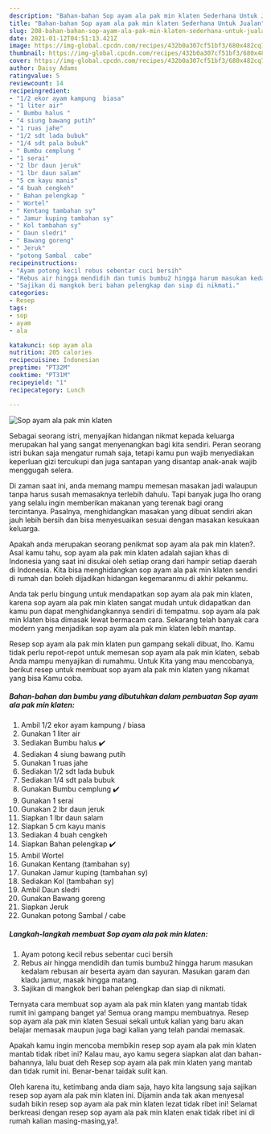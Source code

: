 ```yaml
---
description: "Bahan-bahan Sop ayam ala pak min klaten Sederhana Untuk Jualan"
title: "Bahan-bahan Sop ayam ala pak min klaten Sederhana Untuk Jualan"
slug: 208-bahan-bahan-sop-ayam-ala-pak-min-klaten-sederhana-untuk-jualan
date: 2021-01-12T04:51:13.421Z
image: https://img-global.cpcdn.com/recipes/432b0a307cf51bf3/680x482cq70/sop-ayam-ala-pak-min-klaten-foto-resep-utama.jpg
thumbnail: https://img-global.cpcdn.com/recipes/432b0a307cf51bf3/680x482cq70/sop-ayam-ala-pak-min-klaten-foto-resep-utama.jpg
cover: https://img-global.cpcdn.com/recipes/432b0a307cf51bf3/680x482cq70/sop-ayam-ala-pak-min-klaten-foto-resep-utama.jpg
author: Daisy Adams
ratingvalue: 5
reviewcount: 14
recipeingredient:
- "1/2 ekor ayam kampung  biasa"
- "1 liter air"
- " Bumbu halus "
- "4 siung bawang putih"
- "1 ruas jahe"
- "1/2 sdt lada bubuk"
- "1/4 sdt pala bubuk"
- " Bumbu cemplung "
- "1 serai"
- "2 lbr daun jeruk"
- "1 lbr daun salam"
- "5 cm kayu manis"
- "4 buah cengkeh"
- " Bahan pelengkap "
- " Wortel"
- " Kentang tambahan sy"
- " Jamur kuping tambahan sy"
- " Kol tambahan sy"
- " Daun sledri"
- " Bawang goreng"
- " Jeruk"
- "potong Sambal  cabe"
recipeinstructions:
- "Ayam potong kecil rebus sebentar cuci bersih"
- "Rebus air hingga mendidih dan tumis bumbu2 hingga harum masukan kedalam rebusan air beserta ayam dan sayuran. Masukan garam dan kladu jamur, masak hingga matang."
- "Sajikan di mangkok beri bahan pelengkap dan siap di nikmati."
categories:
- Resep
tags:
- sop
- ayam
- ala

katakunci: sop ayam ala 
nutrition: 205 calories
recipecuisine: Indonesian
preptime: "PT32M"
cooktime: "PT31M"
recipeyield: "1"
recipecategory: Lunch

---
```



![Sop ayam ala pak min klaten](https://img-global.cpcdn.com/recipes/432b0a307cf51bf3/680x482cq70/sop-ayam-ala-pak-min-klaten-foto-resep-utama.jpg)

Sebagai seorang istri, menyajikan hidangan nikmat kepada keluarga merupakan hal yang sangat menyenangkan bagi kita sendiri. Peran seorang istri bukan saja mengatur rumah saja, tetapi kamu pun wajib menyediakan keperluan gizi tercukupi dan juga santapan yang disantap anak-anak wajib menggugah selera.

Di zaman  saat ini, anda memang mampu memesan masakan jadi walaupun tanpa harus susah memasaknya terlebih dahulu. Tapi banyak juga lho orang yang selalu ingin memberikan makanan yang terenak bagi orang tercintanya. Pasalnya, menghidangkan masakan yang dibuat sendiri akan jauh lebih bersih dan bisa menyesuaikan sesuai dengan masakan kesukaan keluarga. 



Apakah anda merupakan seorang penikmat sop ayam ala pak min klaten?. Asal kamu tahu, sop ayam ala pak min klaten adalah sajian khas di Indonesia yang saat ini disukai oleh setiap orang dari hampir setiap daerah di Indonesia. Kita bisa menghidangkan sop ayam ala pak min klaten sendiri di rumah dan boleh dijadikan hidangan kegemaranmu di akhir pekanmu.

Anda tak perlu bingung untuk mendapatkan sop ayam ala pak min klaten, karena sop ayam ala pak min klaten sangat mudah untuk didapatkan dan kamu pun dapat menghidangkannya sendiri di tempatmu. sop ayam ala pak min klaten bisa dimasak lewat bermacam cara. Sekarang telah banyak cara modern yang menjadikan sop ayam ala pak min klaten lebih mantap.

Resep sop ayam ala pak min klaten pun gampang sekali dibuat, lho. Kamu tidak perlu repot-repot untuk memesan sop ayam ala pak min klaten, sebab Anda mampu menyajikan di rumahmu. Untuk Kita yang mau mencobanya, berikut resep untuk membuat sop ayam ala pak min klaten yang nikamat yang bisa Kamu coba.

<!--inarticleads1-->

##### Bahan-bahan dan bumbu yang dibutuhkan dalam pembuatan Sop ayam ala pak min klaten:

1. Ambil 1/2 ekor ayam kampung / biasa
1. Gunakan 1 liter air
1. Sediakan  Bumbu halus ✔️
1. Sediakan 4 siung bawang putih
1. Gunakan 1 ruas jahe
1. Sediakan 1/2 sdt lada bubuk
1. Sediakan 1/4 sdt pala bubuk
1. Gunakan  Bumbu cemplung ✔️
1. Gunakan 1 serai
1. Gunakan 2 lbr daun jeruk
1. Siapkan 1 lbr daun salam
1. Siapkan 5 cm kayu manis
1. Sediakan 4 buah cengkeh
1. Siapkan  Bahan pelengkap ✔️
1. Ambil  Wortel
1. Gunakan  Kentang (tambahan sy)
1. Gunakan  Jamur kuping (tambahan sy)
1. Sediakan  Kol (tambahan sy)
1. Ambil  Daun sledri
1. Gunakan  Bawang goreng
1. Siapkan  Jeruk
1. Gunakan potong Sambal / cabe




<!--inarticleads2-->

##### Langkah-langkah membuat Sop ayam ala pak min klaten:

1. Ayam potong kecil rebus sebentar cuci bersih
1. Rebus air hingga mendidih dan tumis bumbu2 hingga harum masukan kedalam rebusan air beserta ayam dan sayuran. Masukan garam dan kladu jamur, masak hingga matang.
1. Sajikan di mangkok beri bahan pelengkap dan siap di nikmati.




Ternyata cara membuat sop ayam ala pak min klaten yang mantab tidak rumit ini gampang banget ya! Semua orang mampu membuatnya. Resep sop ayam ala pak min klaten Sesuai sekali untuk kalian yang baru akan belajar memasak maupun juga bagi kalian yang telah pandai memasak.

Apakah kamu ingin mencoba membikin resep sop ayam ala pak min klaten mantab tidak ribet ini? Kalau mau, ayo kamu segera siapkan alat dan bahan-bahannya, lalu buat deh Resep sop ayam ala pak min klaten yang mantab dan tidak rumit ini. Benar-benar taidak sulit kan. 

Oleh karena itu, ketimbang anda diam saja, hayo kita langsung saja sajikan resep sop ayam ala pak min klaten ini. Dijamin anda tak akan menyesal sudah bikin resep sop ayam ala pak min klaten lezat tidak ribet ini! Selamat berkreasi dengan resep sop ayam ala pak min klaten enak tidak ribet ini di rumah kalian masing-masing,ya!.

